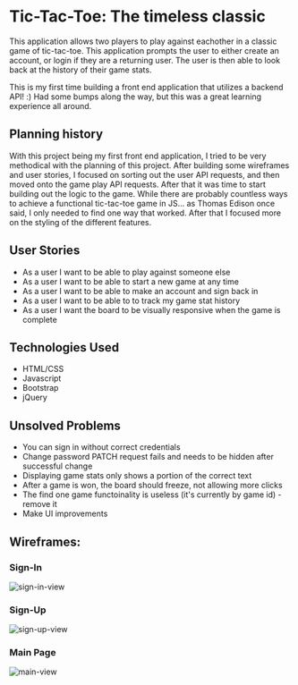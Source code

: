 # Tic-Tac-Toe: The timeless classic
This application allows two players to play against eachother in a classic game of tic-tac-toe. This application prompts the user to either create an account, or login if they are a returning user. The user is then able to look back at the history of their game stats.

This is my first time building a front end application that utilizes a backend API! :) Had some bumps along the way, but this was a great learning experience all around.

## Planning history
With this project being my first front end application, I tried to be very methodical with the planning of this project. After building some wireframes and user stories, I focused on sorting out the user API requests, and then moved onto the game play API requests. After that it was time to start building out the logic to the game. While there are probably countless ways to achieve a functional tic-tac-toe game in JS... as Thomas Edison once said, I only needed to find one way that worked. After that I focused more on the styling of the different features.

## User Stories
- As a user I want to be able to play against someone else
- As a user I want to be able to start a new game at any time
- As a user I want to be able to make an account and sign back in
- As a user I want to be able to to track my game stat history
- As a user I want the board to be visually responsive when the game is complete

## Technologies Used
- HTML/CSS
- Javascript
- Bootstrap
- jQuery

## Unsolved Problems
- You can sign in without correct credentials
- Change password PATCH request fails and needs to be hidden after successful change
- Displaying game stats only shows a portion of the correct text
- After a game is won, the board should freeze, not allowing more clicks
- The find one game functoinality is useless (it's currently by game id) - remove it
- Make UI improvements

## Wireframes:
### Sign-In
![sign-in-view](https://i.imgur.com/R8Xf8RO.png)
### Sign-Up
![sign-up-view](https://i.imgur.com/jeFvumE.png)
### Main Page
![main-view](https://i.imgur.com/2tDgnsq.png)

